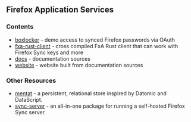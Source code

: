 ## Firefox Application Services

### Contents

* [boxlocker](boxlocker) - demo access to synced Firefox passwords via OAuth
* [fxa-rust-client](fxa-rust-client) - cross compiled FxA Rust client that can work with Firefox Sync keys and more 
* [docs](docs) - documentation sources 
* [website](website) - website built from documentation sources


### Other Resources

* [mentat](https://github.com/mozilla/mentat) - a persistent, relational store inspired by Datomic and DataScript.
* [sync-server](https://github.com/mozilla-services/syncserver) - an all-in-one package for running a self-hosted Firefox Sync server.
